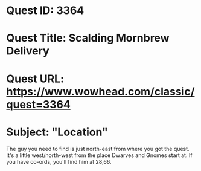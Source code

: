 # Quest ID: 3364
# Quest Title: Scalding Mornbrew Delivery
# Quest URL: https://www.wowhead.com/classic/quest=3364
# Subject: "Location"
The guy you need to find is just north-east from where you got the quest. It's a little west/north-west from the place Dwarves and Gnomes start at. If you have co-ords, you'll find him at 28,66.